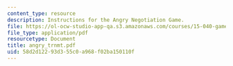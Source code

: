 ```yaml
---
content_type: resource
description: Instructions for the Angry Negotiation Game.
file: https://ol-ocw-studio-app-qa.s3.amazonaws.com/courses/15-040-game-theory-for-managers-spring-2004/58d2d12293d355c0a968f02ba150110f_angry_trnmt.pdf
file_type: application/pdf
resourcetype: Document
title: angry_trnmt.pdf
uid: 58d2d122-93d3-55c0-a968-f02ba150110f
---
```

